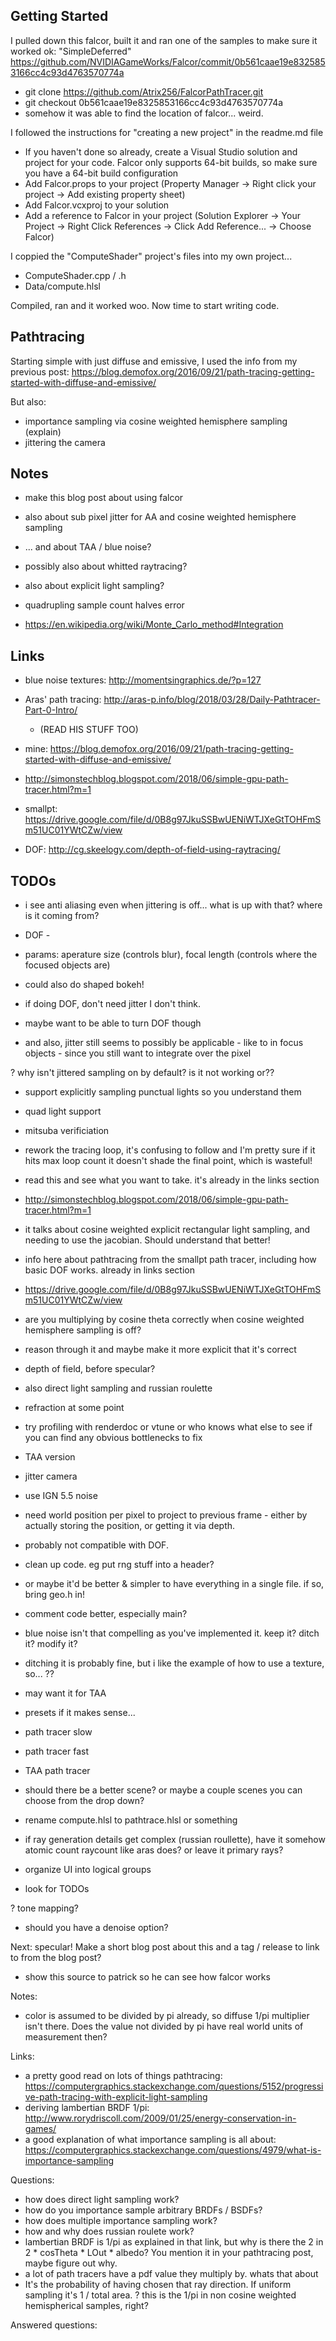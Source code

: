 ## Getting Started

I pulled down this falcor, built it and ran one of the samples to make sure it worked ok: "SimpleDeferred"
https://github.com/NVIDIAGameWorks/Falcor/commit/0b561caae19e8325853166cc4c93d4763570774a
* git clone https://github.com/Atrix256/FalcorPathTracer.git
* git checkout 0b561caae19e8325853166cc4c93d4763570774a
* somehow it was able to find the location of falcor... weird.

I followed the instructions for "creating a new project" in the readme.md file
* If you haven't done so already, create a Visual Studio solution and project for your code. Falcor only supports 64-bit builds, so make sure you have a 64-bit build configuration
* Add Falcor.props to your project (Property Manager -> Right click your project -> Add existing property sheet)
* Add Falcor.vcxproj to your solution
* Add a reference to Falcor in your project (Solution Explorer -> Your Project -> Right Click References -> Click Add Reference... -> Choose Falcor)

I coppied the "ComputeShader" project's files into my own project...
* ComputeShader.cpp / .h
* Data/compute.hlsl

Compiled, ran and it worked woo.  Now time to start writing code.

## Pathtracing

Starting simple with just diffuse and emissive, I used the info from my previous post:
https://blog.demofox.org/2016/09/21/path-tracing-getting-started-with-diffuse-and-emissive/

But also:
* importance sampling via cosine weighted hemisphere sampling (explain)
* jittering the camera




## Notes

* make this blog post about using falcor
* also about sub pixel jitter for AA and cosine weighted hemisphere sampling
* ... and about TAA / blue noise?
* possibly also about whitted raytracing?
* also about explicit light sampling?

* quadrupling sample count halves error
 * https://en.wikipedia.org/wiki/Monte_Carlo_method#Integration

## Links

* blue noise textures: http://momentsingraphics.de/?p=127
* Aras' path tracing: http://aras-p.info/blog/2018/03/28/Daily-Pathtracer-Part-0-Intro/
  * (READ HIS STUFF TOO)
* mine: https://blog.demofox.org/2016/09/21/path-tracing-getting-started-with-diffuse-and-emissive/
* http://simonstechblog.blogspot.com/2018/06/simple-gpu-path-tracer.html?m=1
* smallpt: https://drive.google.com/file/d/0B8g97JkuSSBwUENiWTJXeGtTOHFmSm51UC01YWtCZw/view

* DOF: http://cg.skeelogy.com/depth-of-field-using-raytracing/

## TODOs

* i see anti aliasing even when jittering is off... what is up with that? where is it coming from?

* DOF -
 * params: aperature size (controls blur), focal length (controls where the focused objects are)
 * could also do shaped bokeh!

* if doing DOF, don't need jitter I don't think.
 * maybe want to be able to turn DOF though
 * and also, jitter still seems to possibly be applicable - like to in focus objects - since you still want to integrate over the pixel

? why isn't jittered sampling on by default? is it not working or??


* support explicitly sampling punctual lights so you understand them

* quad light support

* mitsuba verificiation

* rework the tracing loop, it's confusing to follow and I'm pretty sure if it hits max loop count it doesn't shade the final point, which is wasteful!

* read this and see what you want to take. it's already in the links section
 * http://simonstechblog.blogspot.com/2018/06/simple-gpu-path-tracer.html?m=1
 * it talks about cosine weighted explicit rectangular light sampling, and needing to use the jacobian. Should understand that better!

* info here about pathtracing from the smallpt path tracer, including how basic DOF works. already in links section
 * https://drive.google.com/file/d/0B8g97JkuSSBwUENiWTJXeGtTOHFmSm51UC01YWtCZw/view

* are you multiplying by cosine theta correctly when cosine weighted hemisphere sampling is off?
 * reason through it and maybe make it more explicit that it's correct

* depth of field, before specular?
 * also direct light sampling and russian roulette

* refraction at some point

* try profiling with renderdoc or vtune or who knows what else to see if you can find any obvious bottlenecks to fix

* TAA version
 * jitter camera
 * use IGN 5.5 noise
 * need world position per pixel to project to previous frame - either by actually storing the position, or getting it via depth.
 * probably not compatible with DOF.

* clean up code. eg put rng stuff into a header?
 * or maybe it'd be better & simpler to have everything in a single file. if so, bring geo.h in!

* comment code better, especially main?

* blue noise isn't that compelling as you've implemented it. keep it? ditch it? modify it?
 * ditching it is probably fine, but i like the example of how to use a texture, so... ??
 * may want it for TAA

* presets if it makes sense...
 * path tracer slow
 * path tracer fast
 * TAA path tracer

* should there be a better scene? or maybe a couple scenes you can choose from the drop down?

* rename compute.hlsl to pathtrace.hlsl or something

* if ray generation details get complex (russian roullette), have it somehow atomic count raycount like aras does? or leave it primary rays?

* organize UI into logical groups

* look for TODOs

? tone mapping?

* should you have a denoise option?

Next: specular!  Make a short blog post about this and a tag / release to link to from the blog post?
* show this source to patrick so he can see how falcor works

Notes:
* color is assumed to be divided by pi already, so diffuse 1/pi multiplier isn't there. Does the value not divided by pi have real world units of measurement then?

Links:
* a pretty good read on lots of things pathtracing: https://computergraphics.stackexchange.com/questions/5152/progressive-path-tracing-with-explicit-light-sampling
* deriving lambertian BRDF 1/pi: http://www.rorydriscoll.com/2009/01/25/energy-conservation-in-games/
* a good explanation of what importance sampling is all about: https://computergraphics.stackexchange.com/questions/4979/what-is-importance-sampling

Questions:
* how does direct light sampling work?
* how do you importance sample arbitrary BRDFs / BSDFs?
* how does multiple importance sampling work?
* how and why does russian roulete work?
* lambertian BRDF is 1/pi as explained in that link, but why is there the 2 in 2 * cosTheta * LOut * albedo? You mention it in your pathtracing post, maybe figure out why.
* a lot of path tracers have a pdf value they multiply by. whats that about
 * It's the probability of having chosen that ray direction. If uniform sampling it's 1 / total area.
 ? this is the 1/pi in non cosine weighted hemispherical samples, right?

Answered questions:
